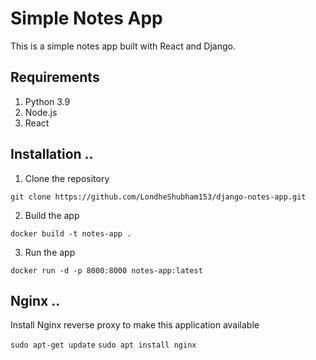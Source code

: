 # Simple Notes App
This is a simple notes app built with React and Django.

## Requirements
1. Python 3.9
2. Node.js
3. React

## Installation ..
1. Clone the repository
```
git clone https://github.com/LondheShubham153/django-notes-app.git
```

2. Build the app
```
docker build -t notes-app .
```

3. Run the app
```
docker run -d -p 8000:8000 notes-app:latest
```

## Nginx ..

Install Nginx reverse proxy to make this application available

`sudo apt-get update`
`sudo apt install nginx`
